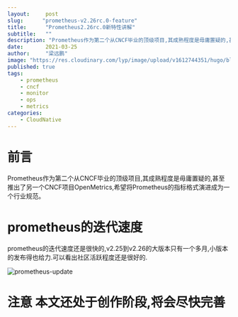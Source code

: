 ```yaml
---
layout:     post 
slug:      "prometheus-v2.26rc.0-feature"
title:      "Prometheus2.26rc.0新特性讲解"
subtitle:   ""
description: "Prometheus作为第二个从CNCF毕业的顶级项目,其成熟程度是毋庸置疑的,甚至推出了另一个CNCF项目OpenMetrics,希望将Prometheus的指标格式演进成为一个行业规范"
date:       2021-03-25
author:     "梁远鹏"
image: "https://res.cloudinary.com/lyp/image/upload/v1612744351/hugo/blog.github.io/pexels-bruno-cervera-6032877.jpg"
published: true
tags:
    - prometheus
    - cncf
    - monitor
    - ops
    - metrics
categories: 
    - CloudNative
---  
```


# 前言  

Prometheus作为第二个从CNCF毕业的顶级项目,其成熟程度是毋庸置疑的,甚至推出了另一个CNCF项目OpenMetrics,希望将Prometheus的指标格式演进成为一个行业规范。  

# prometheus的迭代速度  

prometheus的迭代速度还是很快的,v2.25到v2.26的大版本只有一个多月,小版本的发布得也给力.可以看出社区活跃程度还是很好的.

![prometheus-update](https://res.cloudinary.com/lyp/image/upload/v1616686853/hugo/blog.github.io/prometheus/ea14e284fc63fc009d801274cad03d8.png)

# 注意 本文还处于创作阶段,将会尽快完善